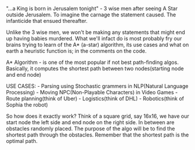 "...a King is born in Jerusalem tonight" - 3 wise men after seeing A Star outside Jerusalem.
To imagine the carnage the statement caused. The infanticide that ensued thereafter.

Unlike the 3 wise men, we won't be making any statements that might end up having babies murdered. What we'll infact do is most probably fry our brains trying to learn of the A* (a-star) algorithm, its use cases and what on earth a heuristic function is; in the comments on the code.

A* Algorithm - is one of the most popular if not best path-finding algos. Basically, it computes               the shortest path between two nodes(starting node and end node)

USE CASES:
    - Parsing using Stochastic grammers in NLP(Natural Language Processing)
    - Moving NPC(Non-Playable Characters) in Video Games
    - Route planning(think of Uber)
    - Logistics(think of DHL)
    - Robotics(think of Sophia the robot)

So how does it exactly work? Think of a square grid, say 16x16, we have our start node the left side and end node on the right side. In between are obstacles randomly placed. The purpose of the algo will be to find the shortest path through the obstacles. Remember that the shortest path is the optimal path.
